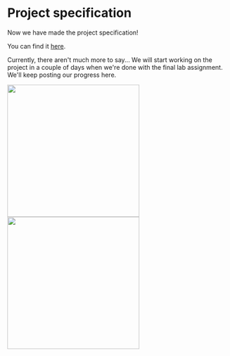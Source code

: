 # Project specification

Now we have made the project specification!

You can find it [here](/docs/appears-jammed-project.pdf).

Currently, there aren't much more to say... We will start working on the project in a couple of days when we're done with the final lab assignment. We'll keep posting our progress here.

<img src="https://media.giphy.com/media/Th4AQKBJ9QzbW/giphy.gif" height="300px"><img src="http://25.media.tumblr.com/tumblr_lf1qnaCb0h1qa13pro1_500.png" height="300px">
